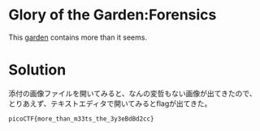 # Glory of the Garden:Forensics

This [garden](garden.jpg) contains more than it seems.

# Solution

添付の画像ファイルを開いてみると、なんの変哲もない画像が出てきたので、
とりあえず、テキストエディタで開いてみるとflagが出てきた。

`picoCTF{more_than_m33ts_the_3y3eBdBd2cc}`
